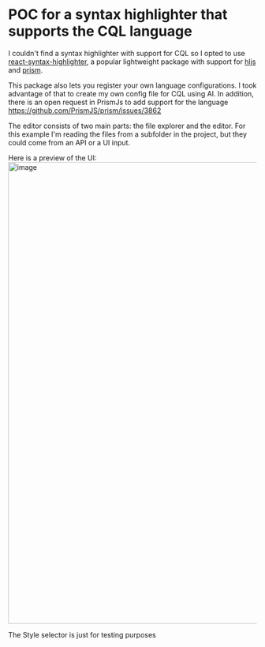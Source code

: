 # POC for a syntax highlighter that supports the CQL language

I couldn't find a syntax highlighter with support for CQL so I opted to use [react-syntax-highlighter](https://www.npmjs.com/package/react-syntax-highlighter), a popular lightweight package with support for [hljs](https://www.npmjs.com/package/react-syntax-highlighter) and [prism](https://www.npmjs.com/package/prismjs).

This package also lets you register your own language configurations. I took advantage of that to create my own config file for CQL using AI. In addition, there is an open request in PrismJs to add support for the language https://github.com/PrismJS/prism/issues/3862

The editor consists of two main parts: the file explorer and the editor. For this example I'm reading the files from a subfolder in the project, but they could come from an API or a UI input.

Here is a preview of the UI:
<img width="935" alt="image" src="https://github.com/user-attachments/assets/5e5b11c4-3b4b-4b2c-b404-366abdf0ad17" />

The Style selector is just for testing purposes
